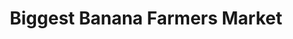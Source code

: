 ---
title: "Biggest Banana Farmers Market"
url: /oceanside/biggest-banana-farmers-market/
shop: supermarket
---